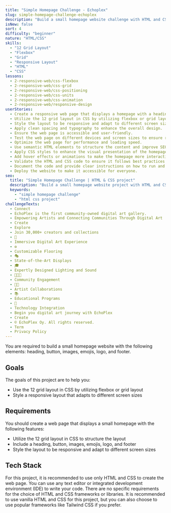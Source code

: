 ```yaml
---
title: "Simple Homepage Challenge - Echoplex"
slug: simple-homepage-challenge-echoplex
description: "Build a small homepage website challenge with HTML and CSS to practice using 12 grid layout, flexbox or grid layout, and creating a responsive layout."
isNew: false
sort: 4
difficulty: "beginner"
nature: "HTML/CSS"
skills:
  - "12 Grid Layout"
  - "Flexbox"
  - "Grid"
  - "Responsive Layout"
  - "HTML"
  - "CSS"
lessons:
  - 2-responsive-web/css-flexbox
  - 2-responsive-web/css-grid
  - 2-responsive-web/css-positioning
  - 2-responsive-web/css-units
  - 2-responsive-web/css-animation
  - 2-responsive-web/responsive-design
userStories:
  - Create a responsive web page that displays a homepage with a heading, button, images, emojis, logo, and footer.
  - Utilize the 12 grid layout in CSS by utilizing flexbox or grid layout to structure the layout.
  - Style the layout to be responsive and adapt to different screen sizes.
  - Apply clean spacing and typography to enhance the overall design.
  - Ensure the web page is accessible and user-friendly.
  - Test the web page on different devices and screen sizes to ensure responsiveness.
  - Optimize the web page for performance and loading speed.
  - Use semantic HTML elements to structure the content and improve SEO.
  - Apply CSS styles to enhance the visual presentation of the homepage elements.
  - Add hover effects or animations to make the homepage more interactive.
  - Validate the HTML and CSS code to ensure it follows best practices and standards.
  - Document the code and provide clear instructions on how to run and use the web page.
  - Deploy the website to make it accessible for everyone.
seo:
  title: "Simple Homepage Challenge | HTML & CSS project"
  description: "Build a small homepage website project with HTML and CSS to practice using 12 grid layout, flexbox or grid layout, and creating a responsive layout. This project is perfect for beginners who want to improve their HTML and CSS skills while creating a visually appealing and responsive homepage."
  keywords:
    - "simple homepage challenge"
    - "html css project"
challengeTexts:
  - Connect
  - EchoPlex is the first community-owned digital art gallery.
  - Empowering Artists and Connecting Communities Through Digital Art
  - Create
  - Explore
  - Join 30,000+ creators and collections
  - 👾
  - Immersive Digital Art Experience
  - ⚙️
  - Customizable Flooring
  - 🎭
  - State-of-the-Art Displays
  - 🎓
  - Expertly Designed Lighting and Sound
  - 👨🏻‍💻
  - Community Engagement
  - 👩‍🎨
  - Artist Collaborations
  - 📚
  - Educational Programs
  - 🤖
  - Technology Integration
  - Begin you digital art journey with EchoPlex
  - Create
  - © EchoPlex Oy. All rights reserved.
  - Term
  - Privacy Policy
---
```


You are required to build a small homepage website with the following elements: heading, button, images, emojis, logo, and footer.

## Goals

The goals of this project are to help you:

- Use the 12 grid layout in CSS by utilizing flexbox or grid layout
- Style a responsive layout that adapts to different screen sizes

## Requirements

You should create a web page that displays a small homepage with the following features:

- Utilize the 12 grid layout in CSS to structure the layout
- Include a heading, button, images, emojis, logo, and footer
- Style the layout to be responsive and adapt to different screen sizes

## Tech Stack

For this project, it is recommended to use only HTML and CSS to create the web page. You can use any text editor or integrated development environment (IDE) to write your code. There are no specific requirements for the choice of HTML and CSS frameworks or libraries. It is recommended to use vanilla HTML and CSS for this project, but you can also choose to use popular frameworks like Tailwind CSS if you prefer.
